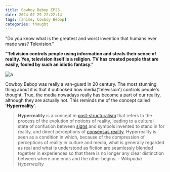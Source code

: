 ```yaml
---
title: Cowboy Bebop EP23
date: 2024-07-29 22:22:14
tags: [anime, Cowboy Bebop]
categories: thought
---
```


"Do you know what is the greatest and worst invention that humans ever made was? Television."

**"Telivision controls people using information and steals their sence of reality. Yes, television itself is a religion. TV has created people that are easily, fooled by such an idiotic fantasy."**

![](<https:/blog.gu33gu.asia/_resources/Screenshot from 2024-07-22 17-04-19.png> "a")

Cowboy Bebop was really a van-guard in 20 century. The most stunning thing about it is that it outlooked how media('television') controls people's thought. True, the media nowadays really has become a part of our reality, although they are actually not. This reminds me of the concept called '**Hyperreality**'.

> **Hyperreality** is a concept in [post-structuralism](https://en.wikipedia.org/wiki/Post-structuralism "Post-structuralism") that refers to the process of the evolution of notions of reality, leading to a cultural state of confusion between [signs](https://en.wikipedia.org/wiki/Sign_(semiotics) "Sign (semiotics)") and symbols invented to stand in for reality, and direct perceptions of [consensus reality](https://en.wikipedia.org/wiki/Consensus_reality "Consensus reality"). Hyperreality is seen as a condition in which, because of the compression of perceptions of reality in culture and media, what is generally regarded as real and what is understood as fiction are seamlessly blended together in experiences so that there is no longer any clear distinction between where one ends and the other begins. - *Wikipedia Hyperreality*

